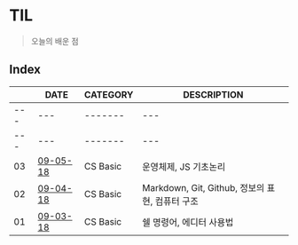 # TIL
> 오늘의 배운 점

## Index

|  | DATE | CATEGORY | DESCRIPTION |
| --- | --- | ------- | --- |
| --- | --- | ------- | --- |
| --- | --- | ------- | --- |
| 03 | [09-05-18](CS_Basic/week01-09-03-18.md) | CS Basic | 운영체제, JS 기초논리 |
| 02 | [09-04-18](CS_Basic/week01-09-03-18.md) | CS Basic | Markdown, Git, Github, 정보의 표현, 컴퓨터 구조 |
| 01 | [09-03-18](CS_Basic/week01-09-03-18.md) | CS Basic | 쉘 명령어, 에디터 사용법 |





  


    
